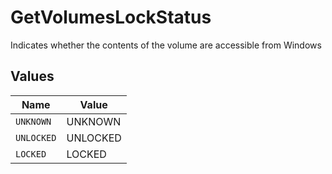 # GetVolumesLockStatus

Indicates whether the contents of the volume are accessible from Windows


## Values

| Name       | Value      |
| ---------- | ---------- |
| `UNKNOWN`  | UNKNOWN    |
| `UNLOCKED` | UNLOCKED   |
| `LOCKED`   | LOCKED     |